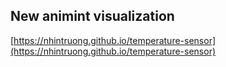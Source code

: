 ## New animint visualization
[https://nhintruong.github.io/temperature-sensor](https://nhintruong.github.io/temperature-sensor)

